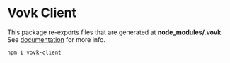 # Vovk Client

This package re-exports files that are generated at **node_modules/.vovk**. See [documentation](https://docs.vovk.dev/) for more info.

```
npm i vovk-client
```